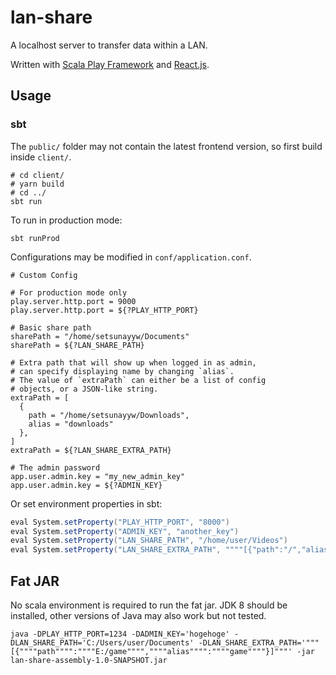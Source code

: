 # lan-share

A localhost server to transfer data within a LAN.

Written with [Scala Play Framework](https://www.playframework.com/) and [React.js](https://ja.reactjs.org/).

## Usage

### sbt

The `public/` folder may not contain the latest frontend version, so first build inside `client/`.

```shell
# cd client/
# yarn build
# cd ../
sbt run
```

To run in production mode:

```shell
sbt runProd
```

Configurations may be modified in `conf/application.conf`.

```apacheconf
# Custom Config

# For production mode only
play.server.http.port = 9000
play.server.http.port = ${?PLAY_HTTP_PORT}

# Basic share path
sharePath = "/home/setsunayyw/Documents"
sharePath = ${?LAN_SHARE_PATH}

# Extra path that will show up when logged in as admin, 
# can specify displaying name by changing `alias`. 
# The value of `extraPath` can either be a list of config 
# objects, or a JSON-like string.
extraPath = [
  {
    path = "/home/setsunayyw/Downloads",
    alias = "downloads"
  },
]
extraPath = ${?LAN_SHARE_EXTRA_PATH}

# The admin password
app.user.admin.key = "my_new_admin_key"
app.user.admin.key = ${?ADMIN_KEY}
```

Or set environment properties in sbt:

```scala
eval System.setProperty("PLAY_HTTP_PORT", "8000")
eval System.setProperty("ADMIN_KEY", "another_key")
eval System.setProperty("LAN_SHARE_PATH", "/home/user/Videos")
eval System.setProperty("LAN_SHARE_EXTRA_PATH", """"[{"path":"/","alias":"root"},{"path":"/home/","alias":"home"}]""")
```

## Fat JAR

No scala environment is required to run the fat jar. JDK 8 should be installed, other versions of Java may also work but not tested.

```shell
java -DPLAY_HTTP_PORT=1234 -DADMIN_KEY='hogehoge' -DLAN_SHARE_PATH='C:/Users/user/Documents' -DLAN_SHARE_EXTRA_PATH='"""[{""""path"""":""""E:/game"""",""""alias"""":""""game""""}]"""' -jar lan-share-assembly-1.0-SNAPSHOT.jar
```
